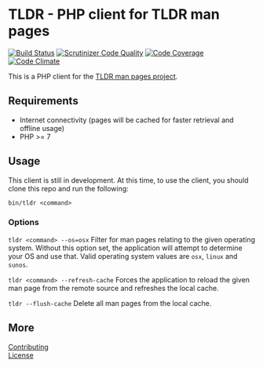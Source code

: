 # TLDR - PHP client for TLDR man pages #

[![Build Status](https://travis-ci.org/garethellis36/tldr-php.svg?branch=master)](https://travis-ci.org/garethellis36/tldr-php)
[![Scrutinizer Code Quality](https://scrutinizer-ci.com/g/garethellis36/tldr-php/badges/quality-score.png?b=master)](https://scrutinizer-ci.com/g/garethellis36/tldr-php/?branch=master)
[![Code Coverage](https://scrutinizer-ci.com/g/garethellis36/tldr-php/badges/coverage.png?b=master)](https://scrutinizer-ci.com/g/garethellis36/tldr-php/?branch=master)
[![Code Climate](https://codeclimate.com/github/garethellis36/tldr-php/badges/gpa.svg)](https://codeclimate.com/github/garethellis36/tldr-php)

This is a PHP client for the [TLDR man pages project](https://github.com/tldr-pages/tldr).

## Requirements ##

- Internet connectivity (pages will be cached for faster retrieval and offline usage)
- PHP >= 7

## Usage ##

This client is still in development. At this time, to use the client, you should clone this repo and
run the following:

`bin/tldr <command>`

### Options ###

`tldr <command> --os=osx`
Filter for man pages relating to the given operating system. Without this option set, the application will attempt to determine your OS and use that. Valid operating system values are `osx`, `linux` and `sunos`.

`tldr <command> --refresh-cache`
Forces the application to reload the given man page from the remote source and refreshes the local cache.

`tldr --flush-cache`
Delete all man pages from the local cache.

## More ##

[Contributing](CONTRIBUTING.md)   
[License](LICENSE.md)